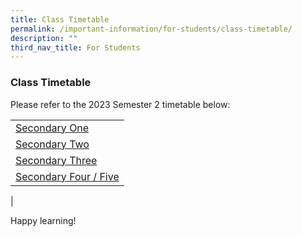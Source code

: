 ```yaml
---
title: Class Timetable
permalink: /important-information/for-students/class-timetable/
description: ""
third_nav_title: For Students
---
```

### **Class Timetable**
Please refer to the 2023 Semester 2 timetable below:

|  |
|---|
| [Secondary One](https://drive.google.com/file/d/1lgxedccNiEDz7GWIcwktpd8KjZzITAbg/view?usp=drive_link)
| [Secondary Two](https://drive.google.com/file/d/1ymHtKI20YVGUluT8yfEIDaIcGFUSVqzo/view?usp=drive_link)
| [Secondary Three](https://drive.google.com/file/d/16jZReVykcazElkqHPKZF4-wykM5pm9GF/view?usp=drive_link)
| [Secondary Four / Five](https://drive.google.com/file/d/18Mnsf8KUw60yrhNxy32n68AkAylJ8ddg/view?usp=drive_link)
|

Happy learning!